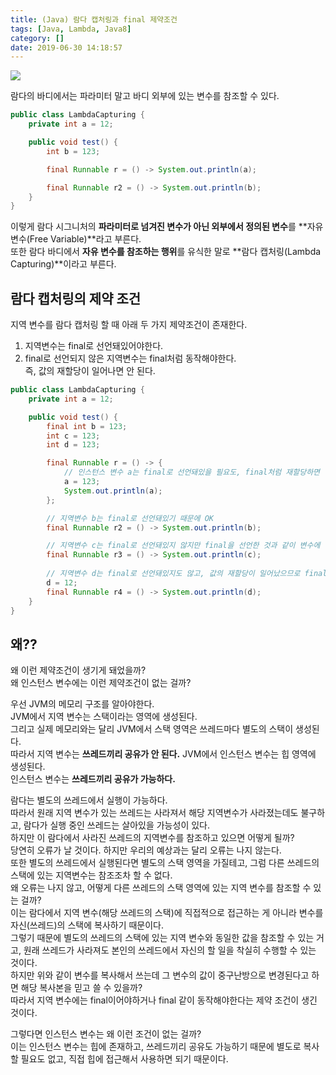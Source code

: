 ```yaml
---
title: (Java) 람다 캡처링과 final 제약조건
tags: [Java, Lambda, Java8]
category: []
date: 2019-06-30 14:18:57
---
```

![](thumb.png)

람다의 바디에서는 파라미터 말고 바디 외부에 있는 변수를 참조할 수 있다.

```java
public class LambdaCapturing {
    private int a = 12;

    public void test() {
        int b = 123;

        final Runnable r = () -> System.out.println(a);

        final Runnable r2 = () -> System.out.println(b);
    }
}
```

이렇게 람다 시그니처의 **파라미터로 넘겨진 변수가 아닌 외부에서 정의된 변수**를 **자유 변수(Free Variable)**라고 부른다.  
또한 람다 바디에서 **자유 변수를 참조하는 행위**를 유식한 말로 **람다 캡처링(Lambda Capturing)**이라고 부른다.

## 람다 캡처링의 제약 조건
지역 변수를 람다 캡처링 할 때 아래 두 가지 제약조건이 존재한다.
1. 지역변수는 final로 선언돼있어야한다.
2. final로 선언되지 않은 지역변수는 final처럼 동작해야한다.  
즉, 값의 재할당이 일어나면 안 된다.  
```java
public class LambdaCapturing {
    private int a = 12;

    public void test() {
        final int b = 123;
        int c = 123;
        int d = 123;

        final Runnable r = () -> {
            // 인스턴스 변수 a는 final로 선언돼있을 필요도, final처럼 재할당하면 안된다는 제약조건도 적용되지 않는다.
            a = 123;
            System.out.println(a);
        };

        // 지역변수 b는 final로 선언돼있기 때문에 OK
        final Runnable r2 = () -> System.out.println(b);

        // 지역변수 c는 final로 선언돼있지 않지만 final을 선언한 것과 같이 변수에 값을 재할당하지 않았으므로 OK
        final Runnable r3 = () -> System.out.println(c);
        
        // 지역변수 d는 final로 선언돼있지도 않고, 값의 재할당이 일어났으므로 final처럼 동작하지 않기 때문에 X
        d = 12;
        final Runnable r4 = () -> System.out.println(d);
    }
}
```

## 왜??
왜 이런 제약조건이 생기게 돼었을까?  
왜 인스턴스 변수에는 이런 제약조건이 없는 걸까?  

우선 JVM의 메모리 구조를 알아야한다.  
JVM에서 지역 변수는 스택이라는 영역에 생성된다.  
그리고 실제 메모리와는 달리 JVM에서 스택 영역은 쓰레드마다 별도의 스택이 생성된다.  
따라서 지역 변수는 **쓰레드끼리 공유가 안 된다.**
JVM에서 인스턴스 변수는 힙 영역에 생성된다.  
인스턴스 변수는 **쓰레드끼리 공유가 가능하다.**

람다는 별도의 쓰레드에서 실행이 가능하다.  
따라서 원래 지역 변수가 있는 쓰레드는 사라져서 해당 지역변수가 사라졌는데도 불구하고,
람다가 실행 중인 쓰레드는 살아있을 가능성이 있다.  
하지만 이 람다에서 사라진 쓰레드의 지역변수를 참조하고 있으면 어떻게 될까?  
당연히 오류가 날 것이다. 하지만 우리의 예상과는 달리 오류는 나지 않는다.  
또한 별도의 쓰레드에서 실행된다면 별도의 스택 영역을 가질테고, 그럼 다른 쓰레드의 스택에 있는 지역변수는 참조조차 할 수 없다.  
왜 오류는 나지 않고, 어떻게 다른 쓰레드의 스택 영역에 있는 지역 변수를 참조할 수 있는 걸까?  
이는 람다에서 지역 변수(해당 쓰레드의 스택)에 직접적으로 접근하는 게 아니라 변수를 자신(쓰레드)의 스택에 복사하기 때문이다.  
그렇기 때문에 별도의 쓰레드의 스택에 있는 지역 변수와 동일한 값을 참조할 수 있는 거고, 원래 쓰레드가 사라져도 본인의 쓰레드에서 자신의 할 일을 착실히 수행할 수 있는 것이다.  
하지만 위와 같이 변수를 복사해서 쓰는데 그 변수의 값이 중구난방으로 변경된다고 하면 해당 복사본을 믿고 쓸 수 있을까?  
따라서 지역 변수에는 final이어야하거나 final 같이 동작해야한다는 제약 조건이 생긴 것이다.

그렇다면 인스턴스 변수는 왜 이런 조건이 없는 걸까?  
이는 인스턴스 변수는 힙에 존재하고, 쓰레드끼리 공유도 가능하기 때문에 별도로 복사할 필요도 없고, 직접 힙에 접근해서 사용하면 되기 때문이다.
